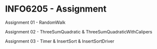 # INFO6205 - Assignment

Assignment 01 - RandomWalk  

Assignment 02 - ThreeSumQuadratic & ThreeSumQuadraticWithCalipers  

Assignment 03 - Timer & InsertSort & InsertSortDriver  